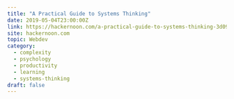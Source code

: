 ```yaml
---
title: "A Practical Guide to Systems Thinking"
date: 2019-05-04T23:00:00Z
link: https://hackernoon.com/a-practical-guide-to-systems-thinking-3d09fd284bb?source=rss----3a8144eabfe3---4&utm_medium=RSS&utm_source=hune
site: hackernoon.com
topic: Webdev
category:
  - complexity
  - psychology
  - productivity
  - learning
  - systems-thinking
draft: false
---
```

